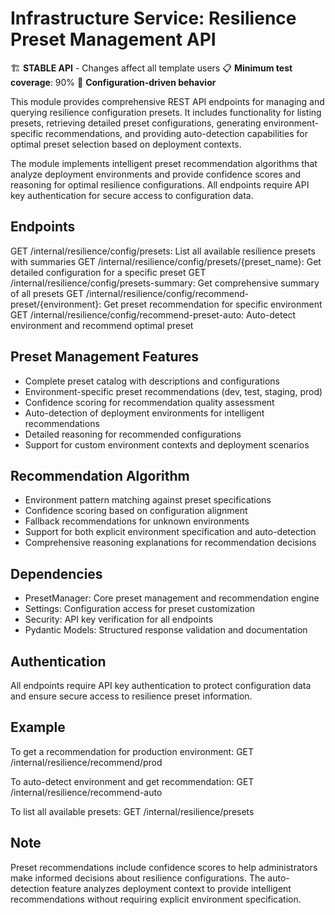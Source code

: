# Infrastructure Service: Resilience Preset Management API

🏗️ **STABLE API** - Changes affect all template users
📋 **Minimum test coverage**: 90%
🔧 **Configuration-driven behavior**

This module provides comprehensive REST API endpoints for managing and querying
resilience configuration presets. It includes functionality for listing presets,
retrieving detailed preset configurations, generating environment-specific
recommendations, and providing auto-detection capabilities for optimal preset
selection based on deployment contexts.

The module implements intelligent preset recommendation algorithms that analyze
deployment environments and provide confidence scores and reasoning for optimal
resilience configurations. All endpoints require API key authentication for
secure access to configuration data.

## Endpoints

GET /internal/resilience/config/presets: List all available resilience presets with summaries
GET /internal/resilience/config/presets/{preset_name}: Get detailed configuration for a specific preset
GET /internal/resilience/config/presets-summary: Get comprehensive summary of all presets
GET /internal/resilience/config/recommend-preset/{environment}: Get preset recommendation for specific environment
GET /internal/resilience/config/recommend-preset-auto: Auto-detect environment and recommend optimal preset

## Preset Management Features

- Complete preset catalog with descriptions and configurations
- Environment-specific preset recommendations (dev, test, staging, prod)
- Confidence scoring for recommendation quality assessment
- Auto-detection of deployment environments for intelligent recommendations
- Detailed reasoning for recommended configurations
- Support for custom environment contexts and deployment scenarios

## Recommendation Algorithm

- Environment pattern matching against preset specifications
- Confidence scoring based on configuration alignment
- Fallback recommendations for unknown environments
- Support for both explicit environment specification and auto-detection
- Comprehensive reasoning explanations for recommendation decisions

## Dependencies

- PresetManager: Core preset management and recommendation engine
- Settings: Configuration access for preset customization
- Security: API key verification for all endpoints
- Pydantic Models: Structured response validation and documentation

## Authentication

All endpoints require API key authentication to protect configuration
data and ensure secure access to resilience preset information.

## Example

To get a recommendation for production environment:
GET /internal/resilience/recommend/prod

To auto-detect environment and get recommendation:
GET /internal/resilience/recommend-auto

To list all available presets:
GET /internal/resilience/presets

## Note

Preset recommendations include confidence scores to help administrators
make informed decisions about resilience configurations. The auto-detection
feature analyzes deployment context to provide intelligent recommendations
without requiring explicit environment specification.
